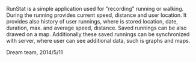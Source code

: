 RunStat is a simple application used for "recording" running or walking. During the running provides current speed, distance and user location. It provides also history of user runnings, where is stored location, date, duration, max. and average speed, distance. Saved runnings can be also drawed on a map. Additionally these saved runnings can be synchronized with server, where user can see additional data, such is graphs and maps.

Dream team, 2014/5/11
